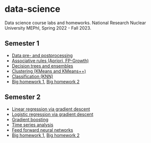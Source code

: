 # data-science

Data science course labs and homeworks. National Research Nuclear University MEPhI, Spring 2022 - Fall 2023.

## Semester 1

- [Data pre- and postprocessing][1]
- [Associative rules (Apriori, FP-Growth)][2]
- [Decision trees and ensembles][3]
- [Clustering (KMeans and KMeans++)][4]
- [Classification (KNN)][5]
- [Big homework 1][6], [Big homework 2][7]

## Semester 2

- [Linear regression via gradient descent][8]
- [Logistic regression via gradient descent][9]
- [Gradient boosting][10]
- [Time series analysis][11]
- [Feed forward neural networks][12]
- [Big homework 1][13], [Big homework 2][14]


[1]:  https://github.com/GeorgyFirsov/data-science/tree/main/semester-1/lab-1
[2]:  https://github.com/GeorgyFirsov/data-science/tree/main/semester-1/lab-2
[3]:  https://github.com/GeorgyFirsov/data-science/tree/main/semester-1/lab-3
[4]:  https://github.com/GeorgyFirsov/data-science/tree/main/semester-1/lab-4
[5]:  https://github.com/GeorgyFirsov/data-science/tree/main/semester-1/lab-5
[6]:  https://github.com/GeorgyFirsov/data-science/tree/main/semester-1/hw-1
[7]:  https://github.com/GeorgyFirsov/data-science/tree/main/semester-1/hw-2
[8]:  https://github.com/GeorgyFirsov/data-science/tree/main/semester-2/lab-1
[9]:  https://github.com/GeorgyFirsov/data-science/tree/main/semester-2/lab-2
[10]: https://github.com/GeorgyFirsov/data-science/tree/main/semester-2/lab-3
[11]: https://github.com/GeorgyFirsov/data-science/tree/main/semester-2/lab-4
[12]: https://github.com/GeorgyFirsov/data-science/tree/main/semester-2/lab-5
[13]: https://github.com/GeorgyFirsov/data-science/tree/main/semester-2/hw-1
[14]: https://github.com/GeorgyFirsov/data-science/tree/main/semester-2/hw-2

